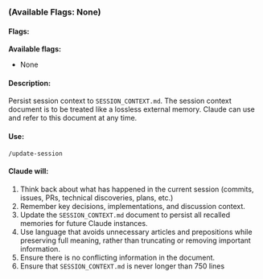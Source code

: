 ### (Available Flags: None)

#### Flags:
**Available flags:**
- None

#### Description:
Persist session context to `SESSION_CONTEXT.md`. The session context document is to be treated like a lossless external memory. Claude can use and refer to this document at any time.

#### Use:
`/update-session`

#### Claude will:
1. Think back about what has happened in the current session (commits, issues, PRs, technical discoveries, plans, etc.)
2. Remember key decisions, implementations, and discussion context.
3. Update the `SESSION_CONTEXT.md` document to persist all recalled memories for future Claude instances.
4. Use language that avoids unnecessary articles and prepositions while preserving full meaning, rather than truncating or removing important information.
5. Ensure there is no conflicting information in the document.
6. Ensure that `SESSION_CONTEXT.md` is never longer than 750 lines
